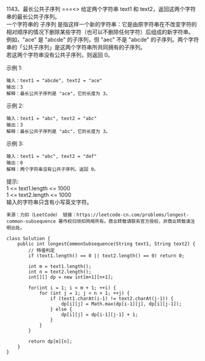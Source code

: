 1143、最长公共子序列
===<>
给定两个字符串 text1 和 text2，返回这两个字符串的最长公共子序列。<br>
一个字符串的 子序列 是指这样一个新的字符串：它是由原字符串在不改变字符的相对顺序的情况下删除某些字符（也可以不删除任何字符）后组成的新字符串。<br>
例如，"ace" 是 "abcde" 的子序列，但 "aec" 不是 "abcde" 的子序列。两个字符串的「公共子序列」是这两个字符串所共同拥有的子序列。<br>
若这两个字符串没有公共子序列，则返回 0。<br>

示例 1:<br>
```
输入：text1 = "abcde", text2 = "ace" 
输出：3  
解释：最长公共子序列是 "ace"，它的长度为 3。
```
示例 2:<br>
```
输入：text1 = "abc", text2 = "abc"
输出：3
解释：最长公共子序列是 "abc"，它的长度为 3。
```
示例 3:<br>
```
输入：text1 = "abc", text2 = "def"
输出：0
解释：两个字符串没有公共子序列，返回 0。
```
提示:<br>
1 <= text1.length <= 1000<br>
1 <= text2.length <= 1000<br>
输入的字符串只含有小写英文字符。<br>

``
来源：力扣（LeetCode）
链接：https://leetcode-cn.com/problems/longest-common-subsequence
著作权归领扣网络所有。商业转载请联系官方授权，非商业转载请注明出处。
``

```
class Solution {
    public int longestCommonSubsequence(String text1, String text2) {
        // 特值判定
        if (text1.length() == 0 || text2.length() == 0) return 0;

        int m = text1.length();
        int n = text2.length(); 
        int[][] dp = new int[m+1][n+1];

        for(int i = 1; i < m + 1; ++i) {
            for (int j = 1; j < n + 1; ++j) {
                if (text1.charAt(i-1) != text2.charAt(j-1)) {
                    dp[i][j] = Math.max(dp[i-1][j], dp[i][j-1]);
                } else {
                    dp[i][j] = dp[i-1][j-1] + 1;
                }
            }
        }

        return dp[m][n]; 
    }
}
```
